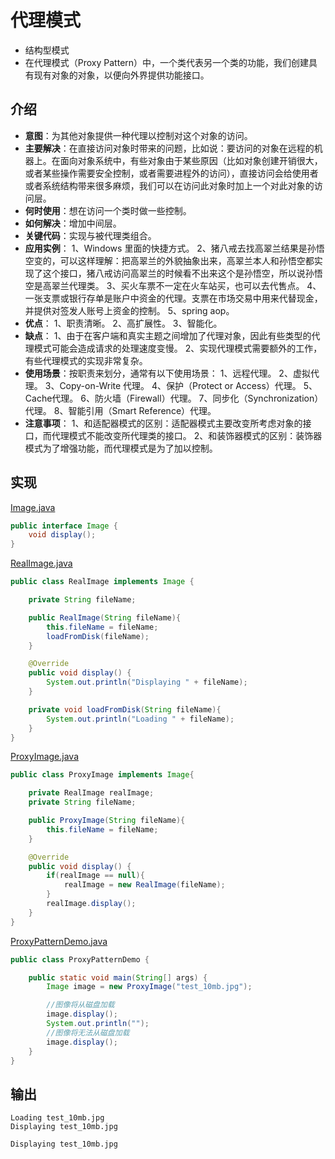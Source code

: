 # 代理模式
- 结构型模式
- 在代理模式（Proxy Pattern）中，一个类代表另一个类的功能，我们创建具有现有对象的对象，以便向外界提供功能接口。

## 介绍
- **意图**：为其他对象提供一种代理以控制对这个对象的访问。
- **主要解决**：在直接访问对象时带来的问题，比如说：要访问的对象在远程的机器上。在面向对象系统中，有些对象由于某些原因（比如对象创建开销很大，或者某些操作需要安全控制，或者需要进程外的访问），直接访问会给使用者或者系统结构带来很多麻烦，我们可以在访问此对象时加上一个对此对象的访问层。
- **何时使用**：想在访问一个类时做一些控制。
- **如何解决**：增加中间层。
- **关键代码**：实现与被代理类组合。
- **应用实例**： 1、Windows 里面的快捷方式。 2、猪八戒去找高翠兰结果是孙悟空变的，可以这样理解：把高翠兰的外貌抽象出来，高翠兰本人和孙悟空都实现了这个接口，猪八戒访问高翠兰的时候看不出来这个是孙悟空，所以说孙悟空是高翠兰代理类。 3、买火车票不一定在火车站买，也可以去代售点。 4、一张支票或银行存单是账户中资金的代理。支票在市场交易中用来代替现金，并提供对签发人账号上资金的控制。 5、spring aop。
- **优点**： 1、职责清晰。 2、高扩展性。 3、智能化。
- **缺点**： 1、由于在客户端和真实主题之间增加了代理对象，因此有些类型的代理模式可能会造成请求的处理速度变慢。 2、实现代理模式需要额外的工作，有些代理模式的实现非常复杂。
- **使用场景**：按职责来划分，通常有以下使用场景： 1、远程代理。 2、虚拟代理。 3、Copy-on-Write 代理。 4、保护（Protect or Access）代理。 5、Cache代理。 6、防火墙（Firewall）代理。 7、同步化（Synchronization）代理。 8、智能引用（Smart Reference）代理。
- **注意事项**： 1、和适配器模式的区别：适配器模式主要改变所考虑对象的接口，而代理模式不能改变所代理类的接口。 2、和装饰器模式的区别：装饰器模式为了增强功能，而代理模式是为了加以控制。

## 实现

[Image.java](../designpattern/src/main/java/com/wjpdev/designpattern/structure/proxypattern/Image.java)
```java
public interface Image {
    void display();
}
```

[RealImage.java](../designpattern/src/main/java/com/wjpdev/designpattern/structure/proxypattern/RealImage.java)
```java
public class RealImage implements Image {

    private String fileName;

    public RealImage(String fileName){
        this.fileName = fileName;
        loadFromDisk(fileName);
    }

    @Override
    public void display() {
        System.out.println("Displaying " + fileName);
    }

    private void loadFromDisk(String fileName){
        System.out.println("Loading " + fileName);
    }
}
```

[ProxyImage.java](../designpattern/src/main/java/com/wjpdev/designpattern/structure/proxypattern/ProxyImage.java)
```java
public class ProxyImage implements Image{

    private RealImage realImage;
    private String fileName;

    public ProxyImage(String fileName){
        this.fileName = fileName;
    }

    @Override
    public void display() {
        if(realImage == null){
            realImage = new RealImage(fileName);
        }
        realImage.display();
    }
}
```

[ProxyPatternDemo.java](../designpattern/src/main/java/com/wjpdev/designpattern/structure/proxypattern/ProxyPatternDemo.java)
```java
public class ProxyPatternDemo {

    public static void main(String[] args) {
        Image image = new ProxyImage("test_10mb.jpg");

        //图像将从磁盘加载
        image.display();
        System.out.println("");
        //图像将无法从磁盘加载
        image.display();
    }
}
```
## 输出
```
Loading test_10mb.jpg
Displaying test_10mb.jpg

Displaying test_10mb.jpg
```
